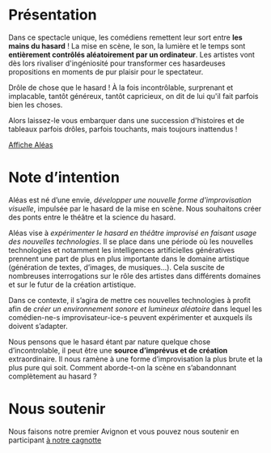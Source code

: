 # Présentation

Dans ce spectacle unique, les comédiens remettent leur sort entre **les mains du hasard** ! La mise en scène, le son, la lumière et le temps sont **entièrement contrôlés aléatoirement par un ordinateur**. Les artistes vont dès lors rivaliser d'ingéniosité pour transformer ces hasardeuses propositions en moments de pur plaisir pour le spectateur.

Drôle de chose que le hasard ! À la fois incontrôlable, surprenant et implacable, tantôt généreux, tantôt capricieux, on dit de lui qu'il fait parfois bien les choses.

Alors laissez-le vous embarquer dans une succession d'histoires et de tableaux parfois drôles, parfois touchants, mais toujours inattendus !

[Affiche Aléas](http://aleas-spectacle.fr/img/aleas-1200x630.jpg)

# Note d’intention

Aléas est né d’une envie, *développer une nouvelle forme d'improvisation visuelle*, impulsée par le hasard de la mise en scène. Nous souhaitons créer des ponts entre le théâtre et la science du hasard.

Aléas vise à *expérimenter le hasard en théâtre improvisé en faisant usage des nouvelles technologies*. Il se place dans une période où les nouvelles technologies et notamment les intelligences artificielles génératives prennent une part de plus en plus importante dans le domaine artistique (génération de textes, d’images, de musiques...). Cela suscite de nombreuses interrogations sur le rôle des artistes dans différents domaines et sur le futur de la création artistique.

Dans ce contexte, il s’agira de mettre ces nouvelles technologies à profit afin de *créer un environnement sonore et lumineux aléatoire* dans lequel les comédien-ne-s improvisateur-ice-s peuvent expérimenter et auxquels ils doivent s’adapter.

Nous pensons que le hasard étant par nature quelque chose d’incontrolable, il peut être une **source d’imprévus et de création** extraordinaire. Il nous ramène à une forme d’improvisation la plus brute et la plus pure qui soit. Comment aborde-t-on la scène en s’abandonnant complètement au hasard ?

# Nous soutenir

Nous faisons notre premier Avignon et vous pouvez nous soutenir en participant [à notre cagnotte](http://bit.ly/spectaclealeas)